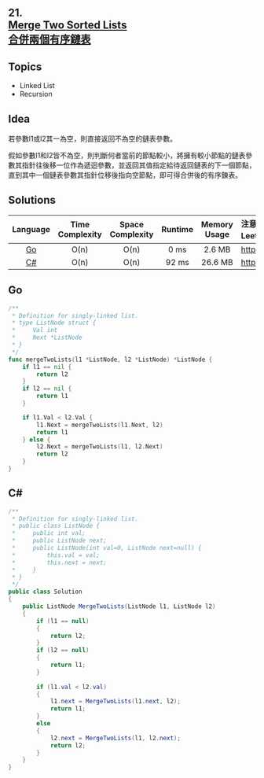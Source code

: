 ## **21.<br/>[Merge Two Sorted Lists](https://leetcode.com/problems/merge-two-sorted-lists/)<br/>[合併兩個有序鏈表](https://leetcode-cn.com/problems/merge-two-sorted-lists/)**

## **Topics**
* Linked List
* Recursion

## **Idea**
若參數l1或l2其一為空，則直接返回不為空的鏈表參數。

假如參數l1和l2皆不為空，則判斷何者當前的節點較小，將擁有較小節點的鏈表參數其指針往後移一位作為遞迴參數，並返回其值指定給待返回鏈表的下一個節點，直到其中一個鏈表參數其指針位移後指向空節點，即可得合併後的有序鍊表。

## **Solutions**
| Language | Time Complexity | Space Complexity | Runtime | Memory Usage | 注意：Runtime和Memory Usage的數值皆來自LeetCode提供的效能測試，僅供參考。 |
| :--: | :--: | :--: | :--: | :--: | :-- |
| [Go](https://github.com/cashviar/leetcode/blob/main/problems/algorithms/21_merge-two-sorted-lists.md#go) | O(n) | O(n) | 0 ms | 2.6 MB | https://leetcode.com/submissions/detail/453626787/ |
| [C#](https://github.com/cashviar/leetcode/blob/main/problems/algorithms/21_merge-two-sorted-lists.md#c) | O(n) | O(n) | 92 ms | 26.6 MB | https://leetcode.com/submissions/detail/478488945/ |

## **Go** 
```Go
/**
 * Definition for singly-linked list.
 * type ListNode struct {
 *     Val int
 *     Next *ListNode
 * }
 */
func mergeTwoLists(l1 *ListNode, l2 *ListNode) *ListNode {
    if l1 == nil {
        return l2
    }
    if l2 == nil {
        return l1
    }

    if l1.Val < l2.Val {
        l1.Next = mergeTwoLists(l1.Next, l2)
        return l1
    } else {
        l2.Next = mergeTwoLists(l1, l2.Next)
        return l2
    }
}
```
## **C#**
```csharp
/**
 * Definition for singly-linked list.
 * public class ListNode {
 *     public int val;
 *     public ListNode next;
 *     public ListNode(int val=0, ListNode next=null) {
 *         this.val = val;
 *         this.next = next;
 *     }
 * }
 */
public class Solution 
{
    public ListNode MergeTwoLists(ListNode l1, ListNode l2) 
    {
        if (l1 == null) 
        {
            return l2;
        }
        if (l2 == null)
        {
            return l1;
        }
        
        if (l1.val < l2.val)
        {
            l1.next = MergeTwoLists(l1.next, l2);
            return l1;
        } 
        else
        {
            l2.next = MergeTwoLists(l1, l2.next);
            return l2;
        }
    }
}
```